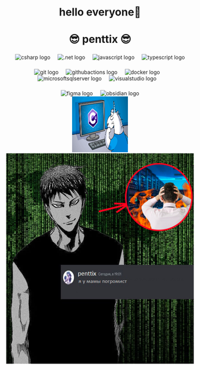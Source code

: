
<h1 align="center"> hello everyone👋</h1>
<h1 align="center">😎 penttix 😎</h1>

###

<div align="center">
  <img src="https://skillicons.dev/icons?i=cs" height="40" alt="csharp logo"  />
  <img width="12" />

  <img src="https://skillicons.dev/icons?i=dotnet" height="40" alt=".net logo"  />
  <img width="12" />

  <img src="https://skillicons.dev/icons?i=js" height="40" alt="javascript logo"  />
  <img width="12" />

  <img src="https://skillicons.dev/icons?i=ts" height="40" alt="typescript logo"  />
 
</div>

###

<div align="center">
  <img src="https://skillicons.dev/icons?i=git" height="40" alt="git logo"  />
  <img width="12" />

  <img src="https://skillicons.dev/icons?i=githubactions" height="40" alt="githubactions logo"  />
  <img width="12" />

  <img src="https://skillicons.dev/icons?i=docker" height="40" alt="docker logo"  />
  <img width="12" />

  <img src="https://cdn.jsdelivr.net/gh/devicons/devicon/icons/microsoftsqlserver/microsoftsqlserver-plain.svg" height="40" alt="microsoftsqlserver logo"  />
  <img width="12" />

  <img src="https://skillicons.dev/icons?i=visualstudio" height="40" alt="visualstudio logo"  />
  <img width="12" />

</div>

###


<div align="center">
  <img src="https://skillicons.dev/icons?i=figma" height="40" alt="figma logo"  />
  <img width="12" />

  <img src="https://skillicons.dev/icons?i=obsidian" height="40" alt="obsidian logo"  />

</div>

<div align="center">
  <img src="https://github.com/penttix/penttix/blob/main/pvs.png" alt="PVS-Studio" width="150" height="150">
</div>

<div align="center">
  <img src="https://github.com/penttix/penttix/blob/main/POGROMIST.png" alt="pogromist">
</div>
